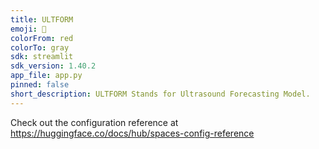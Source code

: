 ```yaml
---
title: ULTFORM
emoji: 👀
colorFrom: red
colorTo: gray
sdk: streamlit
sdk_version: 1.40.2
app_file: app.py
pinned: false
short_description: ULTFORM Stands for Ultrasound Forecasting Model.
---
```


Check out the configuration reference at https://huggingface.co/docs/hub/spaces-config-reference
